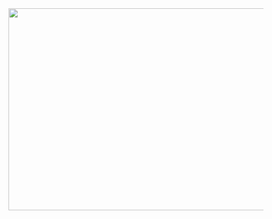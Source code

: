 <img src="https://postfiles.pstatic.net/MjAyNDAyMDhfODYg/MDAxNzA3MzI1MDczMzcy.XsjKmBM_0VTxy9nR4Bd_fVUhBRPYPxlQm5xOakT5tpEg.y7VRyin7xvmVWsKYnUVbRZx-y6RuewFm2dReSG0buGgg.JPEG.mercury0502/9A220030-ACC9-4CB8-92B0-DBEC6CE4BB5F.jpg?type=w966" width="1600" height="400">

<!--
**lwittyl/lwittyl** is a ✨ _special_ ✨ repository because its `README.md` (this file) appears on your GitHub profile.

Here are some ideas to get you started:

- 🔭 I’m currently working on ...
- 🌱 I’m currently learning ...
- 👯 I’m looking to collaborate on ...
- 🤔 I’m looking for help with ...
- 💬 Ask me about ...
- 📫 How to reach me: ...
- 😄 Pronouns: ...
- ⚡ Fun fact: ...
-->
